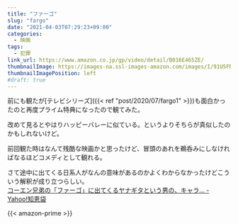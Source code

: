 ```yaml
---
title: "ファーゴ"
slug: "fargo"
date: "2021-04-03T07:29:23+09:00"
categories:
  - 映画
tags:
  - 犯罪
link_url: https://www.amazon.co.jp/gp/video/detail/B016E465ZE/
thumbnailImage: https://images-na.ssl-images-amazon.com/images/I/91U5FNFO-qL._SX300_.jpg
thumbnailImagePosition: left
#draft: true
---
```

前にも観たが[テレビシリーズ]({{< ref "post/2020/07/fargo1" >}})も面白かったのと再度プライム特典になったので観てみた。
<!--more-->
改めて見るとやはりハッピーバレーに似ている。というよりそちらが真似したのかもしれないけど。

前回観た時はなんて残酷な映画かと思ったけど、冒頭のあれを鵜呑みにしなければなるほどコメディとして観れる。

さて途中に出てくる日系人がなんの意味があるのかよくわからなかったけどこういう解釈が成り立つらしい。  
[コーエン兄弟の「ファーゴ」に出てくるヤナギタという男の、キャラ\.\.\. \- Yahoo\!知恵袋](https://detail.chiebukuro.yahoo.co.jp/qa/question_detail/q11143752921)

{{< amazon-prime >}}
